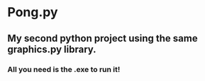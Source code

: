# Pong.py
## My second python project using the same graphics.py library.
### All you need is the .exe to run it! 

